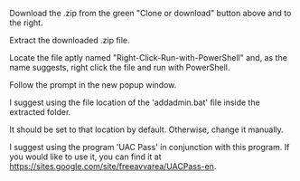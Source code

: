 Download the .zip from the green "Clone or download" button above and to the right.

Extract the downloaded .zip file.

Locate the file aptly named "Right-Click-Run-with-PowerShell" and, as the name suggests, right click the file and run with PowerShell.

Follow the prompt in the new popup window.

I suggest using the file location of the 'addadmin.bat' file inside the extracted folder.

It should be set to that location by default. Otherwise, change it manually.


I suggest using the program 'UAC Pass' in conjunction with this program. If you would like to use it, you can find it at https://sites.google.com/site/freeavvarea/UACPass-en.